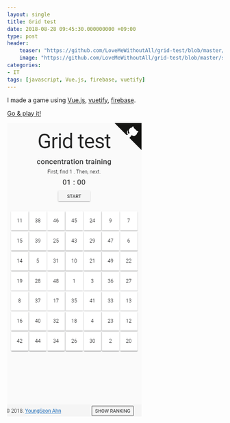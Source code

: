 ```yaml
---
layout: single
title: Grid test
date: 2018-08-28 09:45:30.000000000 +09:00
type: post
header:
    teaser: "https://github.com/LoveMeWithoutAll/grid-test/blob/master/screens/demo.gif"
    image: "https://github.com/LoveMeWithoutAll/grid-test/blob/master/screens/demo.gif"
categories:
- IT
tags: [javascript, Vue.js, firebase, vuetify]
---
```


I made a game using [Vue.js], [vuetify], [firebase].

[Go & play it!](https://lovemewithoutall.github.io/demo/grid-test/index.html)

![demo](https://github.com/LoveMeWithoutAll/grid-test/blob/master/screens/demo.gif?raw=true)

[Vue.js]: https://vuejs.org/
[vuetify]: https://github.com/vuetifyjs/vuetify
[firebase]: https://firebase.google.com/
